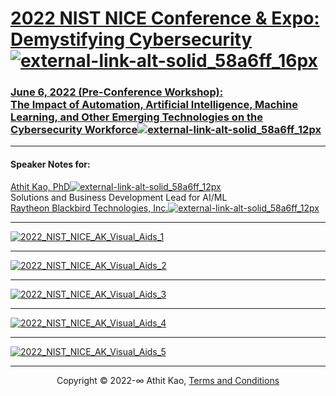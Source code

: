 # [2022 NIST NICE Conference & Expo:</br>Demystifying Cybersecurity![external-link-alt-solid_58a6ff_16px](https://user-images.githubusercontent.com/7515173/172993147-f13e60e5-10c0-48fa-a186-54edff9a6de5.png)](https://niceconference.org/)

### [June 6, 2022 (Pre-Conference Workshop):</br>The Impact of Automation, Artificial Intelligence, Machine Learning, and Other Emerging Technologies on the Cybersecurity Workforce![external-link-alt-solid_58a6ff_12px](https://user-images.githubusercontent.com/7515173/172993262-d3302f4a-92a9-4261-9af9-1a07d5ba7305.png)](https://whova.com/embedded/session/WoclEM9lkbDIRxEjGsQx+KEMqC1OuV1f6NCFGH/KHLQ=/2331342/?widget=primary)

---

#### Speaker Notes for:

[Athit Kao, PhD![external-link-alt-solid_58a6ff_12px](https://user-images.githubusercontent.com/7515173/172993262-d3302f4a-92a9-4261-9af9-1a07d5ba7305.png)](https://www.athitkao.com)  
Solutions and Business Development Lead for AI/ML  
[Raytheon Blackbird Technologies, Inc.![external-link-alt-solid_58a6ff_12px](https://user-images.githubusercontent.com/7515173/172993262-d3302f4a-92a9-4261-9af9-1a07d5ba7305.png)](https://www.raytheonintelligenceandspace.com/what-we-do/cybersecurity/raytheon-blackbird-technologies)

---

[![2022_NIST_NICE_AK_Visual_Aids_1](https://user-images.githubusercontent.com/7515173/172554355-74f3ea1a-c2be-47ae-87cf-90f61ab767e3.png)](#nolink)

---

[![2022_NIST_NICE_AK_Visual_Aids_2](https://user-images.githubusercontent.com/7515173/172554693-8766e6b8-4285-4cc7-bcfe-93917f076e3a.png)](#nolink)

---

[![2022_NIST_NICE_AK_Visual_Aids_3](https://user-images.githubusercontent.com/7515173/172554781-eeab5979-76b9-4f5e-b35a-b52723d089ba.png)](#nolink)

---

[![2022_NIST_NICE_AK_Visual_Aids_4](https://user-images.githubusercontent.com/7515173/172554819-bda7b418-7f9d-4d09-9f86-870c798a6411.png)](#nolink)

---

[![2022_NIST_NICE_AK_Visual_Aids_5](https://user-images.githubusercontent.com/7515173/172554866-abdc8242-dea4-42cf-adef-cbdaf7de780d.png)](#nolink)

---

<p align="center">Copyright © 2022-∞ Athit Kao, <a href="http://www.athitkao.com/tos.html" target="_blank">Terms and Conditions</a></p>